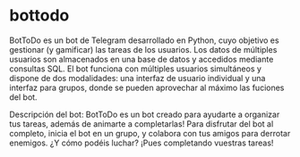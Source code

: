 # bottodo
BotToDo es un bot de Telegram desarrollado en Python, cuyo objetivo es gestionar (y gamificar) las tareas de los usuarios. Los datos de múltiples usuarios son almacenados en una base de datos y accedidos mediante consultas SQL. El bot funciona con múltiples usuarios simultáneos y dispone de dos modalidades: una interfaz de usuario individual y una interfaz para grupos, donde se pueden aprovechar al máximo las fuciones del bot.

Descripción del bot: BotToDo es un bot creado para ayudarte a organizar tus tareas, además de animarte a completarlas! Para disfrutar del bot al completo, inicia el bot en un grupo, y colabora con tus amigos para derrotar enemigos. ¿Y cómo podéis luchar? ¡Pues completando vuestras tareas!
